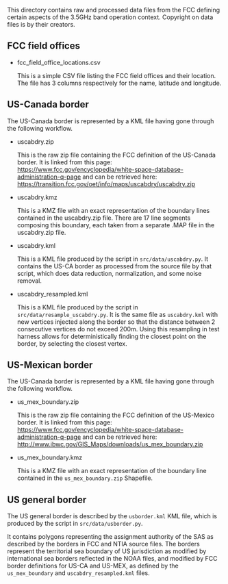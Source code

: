 This directory contains raw and processed data files from the FCC
defining certain aspects of the 3.5GHz band operation context. 
Copyright on data files is by their creators.

## FCC field offices

* fcc_field_office_locations.csv
   
    This is a simple CSV file listing the FCC field offices and their location. The file
    has 3 columns respectively for the name, latitude and longitude.

## US-Canada border

The US-Canada border is represented by a KML file having gone through the following workflow.

* uscabdry.zip

    This is the raw zip file containing the FCC definition of the US-Canada
    border. It is linked from this page:
    https://www.fcc.gov/encyclopedia/white-space-database-administration-q-page
    and can be retrieved here:
    https://transition.fcc.gov/oet/info/maps/uscabdry/uscabdry.zip

* uscabdry.kmz

    This is a KMZ file with an exact representation of the boundary lines contained
    in the uscabdry.zip file. There are 17 line segments composing this
    boundary, each taken from a separate .MAP file in the uscabdry.zip file.

* uscabdry.kml
    
    This is a KML file produced by the script in `src/data/uscabdry.py`. 
    It contains the US-CA border as processed from the source file by that script, which does
    data reduction, normalization, and some noise removal.

* uscabdry_resampled.kml

    This is a KML file produced by the script in `src/data/resample_uscabdry.py`.
    It is the same file as `uscabdry.kml` with new vertices injected along the border so that 
    the distance between 2 consecutive vertices do not exceed 200m.
    Using this resampling in test harness allows for deterministically finding the
    closest point on the border, by selecting the closest vertex.

## US-Mexican border

The US-Canada border is represented by a KML file having gone through the following workflow.

* us_mex_boundary.zip

    This is the raw zip file containing the FCC definition of the US-Mexico
    border. It is linked from this page:
    https://www.fcc.gov/encyclopedia/white-space-database-administration-q-page
    and can be retrieved here:
    http://www.ibwc.gov/GIS_Maps/downloads/us_mex_boundary.zip

* us_mex_boundary.kmz

    This is a KMZ file with an exact representation of the boundary line
    contained in the `us_mex_boundary.zip` Shapefile.

## US general border

The US general border is described by the `usborder.kml` KML file, 
which is produced by the script in `src/data/usborder.py`. 

It contains polygons representing the assignment authority of the SAS as described 
by the borders in FCC and NTIA source files. The borders represent the territorial 
sea boundary of US jurisdiction as modified by international sea borders reflected
in the NOAA files, and modified by FCC border definitions for US-CA and US-MEX, as
defined by the `us_mex_boundary` and `uscabdry_resampled.kml` files.


